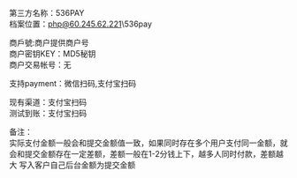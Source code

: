 ﻿第三方名称：536PAY  
档案位置：php@60.245.62.221\536pay  
  
商戶號:商户提供商户号  
商户密钥KEY：MD5秘钥  
商户交易帐号：无  
  
支持payment：微信扫码,支付宝扫码  
  
现有渠道：支付宝扫码  
测试到账：支付宝扫码  
  
备注：  
实际支付金额一般会和提交金额值一致，如果同时存在多个用户支付同一金额，就会和提交金额存在一定差额，差额一般在1-2分钱上下，越多人同时付款，差额越大
写入客户自己后台金额为提交金额  